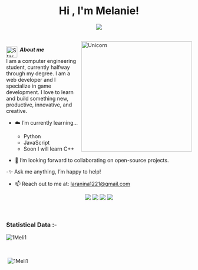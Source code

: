 
<h1 align="center"><b>Hi , I'm Melanie! </b> </h1>
<!--  -->
<p align="center">
  <a href="https://github.com/DenverCoder1/readme-typing-svg"><img src="https://readme-typing-svg.herokuapp.com?font=Time+New+Roman&color=FFFFFF&size=25&center=true&vCenter=true&width=600&height=100&lines=Hello+there..&hearts;++;Computer+Science+Student,;Junior+Web+Developer,;Passionate+about+Tech+and+Coding,;Learning+and+exploring+new+technologies,;Love+to+develop+video+games,<3"></a>
</p>


<br> <img align="right" width=300px alt="Unicorn" src="https://media2.giphy.com/media/v1.Y2lkPTc5MGI3NjExZ3Q3Nmd1ZDZ4a2l2bThiZmpnZXZydnJhbzlzbWIwM2RqNHhnbGhxYSZlcD12MV9pbnRlcm5hbF9naWZfYnlfaWQmY3Q9cw/kDaFSyC7tRBNHlLmf2/giphy.gif">

<img align="left" alt="Star" width="30px" src="https://media2.giphy.com/media/v1.Y2lkPTc5MGI3NjExeDdmY3dibnZtYWdvZGdqOHdkNWwzbGR5b2w2eDJudWc4MTRiYjR0aCZlcD12MV9pbnRlcm5hbF9naWZfYnlfaWQmY3Q9cw/2wh869bOyjfvQboXCO/giphy.gif"/> &nbsp;***About me***

I am a computer engineering student, currently halfway through my degree. I am a web developer and I specialize in game development. I love to learn and build something new, productive, innovative, and creative.

- ☁️ I’m currently learning...
  - Python
  - JavaScript
  - Soon I will learn C++

- 🍂 I’m looking forward to collaborating on open-source projects.

-✨ Ask me anything, I’m happy to help!

- 📫 Reach out to me at: <a href="laranina1221@gmail.com">laranina1221@gmail.com</a>

<p>
<div align="center">
  <img src="https://img.shields.io/badge/-HTML-c58545?style=for-the-badge&logo=html5&logoColor=c58545&labelColor=282828">
  <img src="https://img.shields.io/badge/-CSS-d1a01f?style=for-the-badge&logo=css3&logoColor=d1a01f&labelColor=282828">
  <img src="https://img.shields.io/badge/-Python-98b982?style=for-the-badge&logo=python&logoColor=98b982&labelColor=282828">
  <img src="https://img.shields.io/badge/-Javascript-b98298?style=for-the-badge&logo=javascript&logoColor=b98298&labelColor=282828">
</div>
</p>

<br>

<h3>Statistical Data :-</h3>
<p><img align="center"
    src="https://github-readme-stats.vercel.app/api/top-langs?username=1Meli1&show_icons=true&locale=en&bg_color=0d1117&text_color=ffffff&layout=compact"
    alt="1Meli1" 
    bg_color=#808080/></p>

<br>

<p>&nbsp;<img align="center" src="https://github-readme-stats.vercel.app/api?username=1Meli1&show_icons=true&locale=en&bg_color=0d1117&text_color=ffffff&repo=''"
    alt="1Meli1" /></p>

<br>


